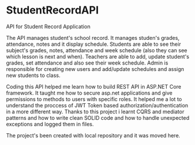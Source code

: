 # StudentRecordAPI
API for Student Record Application

The API manages student's school record. It manages studen's grades, attendance, notes and it display schedule. Students are able to see their subject's grades, notes,
attendance and week schedule (also they can see which lesson is next and when). Teachers are able to add, update student's grades, set attendance and also see their
week schedule. Admin is responsible for creating new users and add/update schedules and assign new students to class.

Coding this API helped me learn how to build REST API in ASP.NET Core framework. It taught me how to secure asp.net applications and give permissions to methods to users with specific roles. It helped me a lot to understand the proccess of JWT Token based authorization/authentication in a more different way. Thanks to this project i learnt CQRS and mediator patterns and how to write clean SOLID code and how to handle unexpected exceptions and logged them in files.

The project's been created with local repository and it was moved here.
